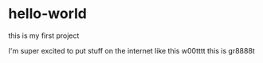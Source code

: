 # hello-world
this is my first project

I'm super excited to put stuff on the internet like this w00tttt this is gr8888t
